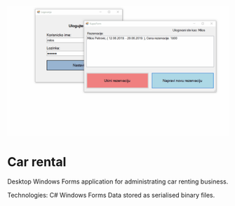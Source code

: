 ![](car_rental_demo.gif)

# Car rental
Desktop Windows Forms application for administrating car renting business.

Technologies:
C#
Windows Forms
Data stored as serialised binary files.